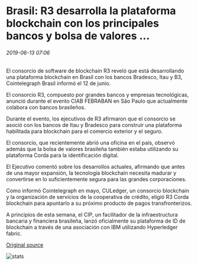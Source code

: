 # Brasil: R3 desarrolla la plataforma blockchain con los principales bancos y bolsa de valores ...

###### 2019-06-13 07:06

El consorcio de software de blockchain R3 reveló que está desarrollando una plataforma blockchain en Brasil con los bancos Bradesco, Itau y B3, Cointelegraph Brasil informó el 12 de junio.

El consorcio R3, compuesto por grandes bancos y empresas tecnológicas, anunció durante el evento CIAB FEBRABAN en São Paulo que actualmente colabora con bancos brasileños.

Durante el evento, los ejecutivos de R3 afirmaron que el consorcio se asoció con los bancos de Itau y Bradesco para construir una plataforma habilitada para blockchain para el comercio exterior y el seguro.

El consorcio, que recientemente abrió una oficina en el país, observó además que la bolsa de valores brasileña también estaba utilizando su plataforma Corda para la identificación digital.

El Ejecutivo comentó sobre los desarrollos actuales, afirmando que antes de una mayor expansión, la tecnología blockchain necesita madurar y convertirse en lo suficientemente segura para las grandes corporaciones.

Como informó Cointelegraph en mayo, CULedger, un consorcio blockchain y la organización de servicios de la cooperativa de crédito, eligió R3 Corda blockchain para apuntarlo a su próximo producto de pagos transfronterizos.

A principios de esta semana, el CIP, un facilitador de la infraestructura bancaria y financiera brasileña, lanzó oficialmente su plataforma de ID de blockchain a través de una asociación con IBM utilizando Hyperledger fabric.

[Original source](https://cointelegraph.com/news/brazil-r3-develops-blockchain-platform-with-major-banks-and-stock-exchange)

![stats](https://c.statcounter.com/11760860/0/a89fa40b/1/ "stats")